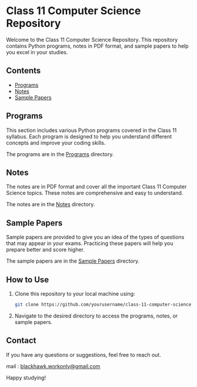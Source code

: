 # Class 11 Computer Science Repository

Welcome to the Class 11 Computer Science Repository. This repository contains Python programs, notes in PDF format, and sample papers to help you excel in your studies.

## Contents

- [Programs](#programs)
- [Notes](#notes)
- [Sample Papers](#sample-papers)

## Programs

This section includes various Python programs covered in the Class 11 syllabus. Each program is designed to help you understand different concepts and improve your coding skills.

The programs are in the [Programs](#programs) directory.

## Notes

The notes are in PDF format and cover all the important Class 11 Computer Science topics. These notes are comprehensive and easy to understand.

The notes are in the [Notes](#notes) directory.

## Sample Papers

Sample papers are provided to give you an idea of the types of questions that may appear in your exams. Practicing these papers will help you prepare better and score higher.

The sample papers are in the [Sample Papers](#sample-papers) directory.

## How to Use

1. Clone this repository to your local machine using:
    ```sh
    git clone https://github.com/yourusername/class-11-computer-science.git
    ```
2. Navigate to the desired directory to access the programs, notes, or sample papers.

## Contact

If you have any questions or suggestions, feel free to reach out.

mail : blackhawk.workonly@gmail.com

Happy studying!
